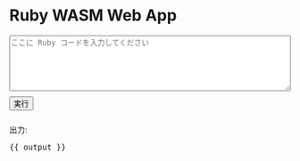 <div>
    <div>
        <h1>Ruby WASM Web App</h1>
        <textarea
        v-model="rubyCode"
        placeholder="ここに Ruby コードを入力してください"
        ></textarea>
        <button @click="runRubyCode">実行</button>
        <p>出力:</p>
        <pre>{{ output }}</pre>
    </div>
</div>

<script setup>
import { ref } from "vue";
import { DefaultRubyVM } from "https://cdn.jsdelivr.net/npm/@ruby/wasm-wasi@2.7.0/dist/browser/+esm";

const rubyCode = ref("");
const output = ref("");

let vm = null;

const initializeRubyVM = async () => {
  try {
    const response = await fetch(
      "https://cdn.jsdelivr.net/npm/@ruby/3.3-wasm-wasi@2.7.0/dist/ruby+stdlib.wasm"
    );
    const module = await WebAssembly.compileStreaming(response);
    const instance = await DefaultRubyVM(module);
    vm = instance.vm;
  } catch (error) {
    output.value = `エラー: Ruby VM の初期化に失敗しました (${error.message})`;
  }
};

const runRubyCode = async () => {
  if (!vm) {
    await initializeRubyVM();
    if (!vm) {
        return;
    }
  }
  try {
    const result = vm.eval(rubyCode.value);
    output.value = result;
  } catch (error) {
    output.value = `エラー: ${error.message}`;
  }
};
</script>

<style>
textarea {
  width: 100%;
  height: 100px;
  margin-bottom: 10px;
}

button {
  margin-bottom: 10px;
}
</style>